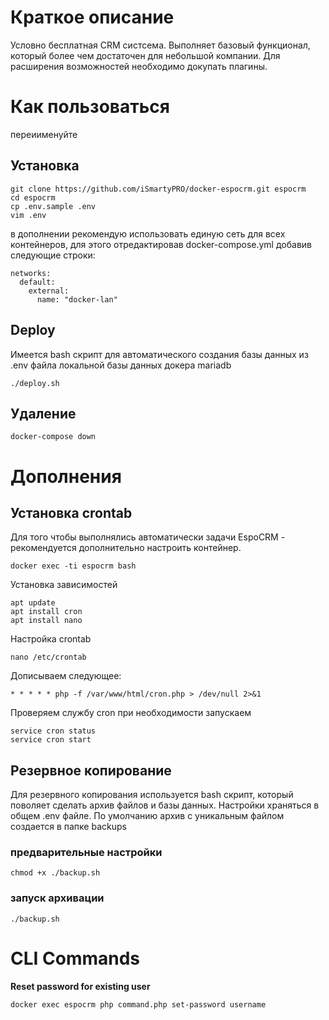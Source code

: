 # Краткое описание
Условно бесплатная CRM систсема.
Выполняет базовый функционал, который более чем достаточен для небольшой компании.
Для расширения возможностей необходимо докупать плагины.


# Как пользоваться

переиименуйте

## Установка
```
git clone https://github.com/iSmartyPRO/docker-espocrm.git espocrm
cd espocrm
cp .env.sample .env
vim .env
```

в дополнении рекомендую использовать единую сеть для всех контейнеров, для этого отредактировав docker-compose.yml добавив следующие строки:
```
networks:
  default:
    external:
      name: "docker-lan"
```

## Deploy
Имеется bash скрипт для автоматического создания базы данных из .env файла локальной базы данных докера mariadb

```
./deploy.sh
```


## Удаление
```
docker-compose down
```

# Дополнения

## Установка crontab
Для того чтобы выполнялись автоматически задачи EspoCRM - рекомендуется дополнительно настроить контейнер.

```
docker exec -ti espocrm bash
```

Установка зависимостей
```
apt update
apt install cron
apt install nano
```
Настройка crontab
```
nano /etc/crontab
```
Дописываем следующее:
```
* * * * * php -f /var/www/html/cron.php > /dev/null 2>&1
```

Проверяем службу cron при необходимости запускаем
```
service cron status
service cron start
```

## Резервное копирование
Для резервного копирования используется bash скрипт, который поволяет сделать архив файлов и базы данных.
Настройки храняться в общем .env файле. По умолчанию архив с уникальным файлом создается в папке backups

### предварительные настройки
```
chmod +x ./backup.sh
```

### запуск архивации
```
./backup.sh
```


# CLI Commands

**Reset password for existing user**
```
docker exec espocrm php command.php set-password username
```
